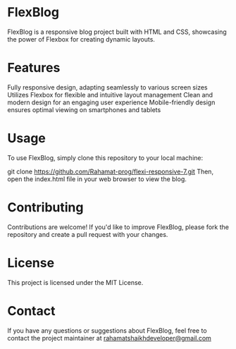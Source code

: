 # FlexBlog
FlexBlog is a responsive blog project built with HTML and CSS, showcasing the power of Flexbox for creating dynamic layouts.

# Features
Fully responsive design, adapting seamlessly to various screen sizes
Utilizes Flexbox for flexible and intuitive layout management
Clean and modern design for an engaging user experience
Mobile-friendly design ensures optimal viewing on smartphones and tablets

# Usage
To use FlexBlog, simply clone this repository to your local machine:


git clone https://github.com/Rahamat-prog/flexi-responsive-7.git
Then, open the index.html file in your web browser to view the blog.

# Contributing
Contributions are welcome! If you'd like to improve FlexBlog, please fork the repository and create a pull request with your changes.

# License
This project is licensed under the MIT License.

# Contact
If you have any questions or suggestions about FlexBlog, feel free to contact the project maintainer at rahamatshaikhdeveloper@gmail.com